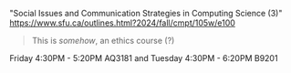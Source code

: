 "Social Issues and Communication Strategies in Computing Science (3)"
https://www.sfu.ca/outlines.html?2024/fall/cmpt/105w/e100

> This is *somehow*, an ethics course (?)

Friday 4:30PM - 5:20PM AQ3181 and Tuesday 4:30PM - 6:20PM B9201